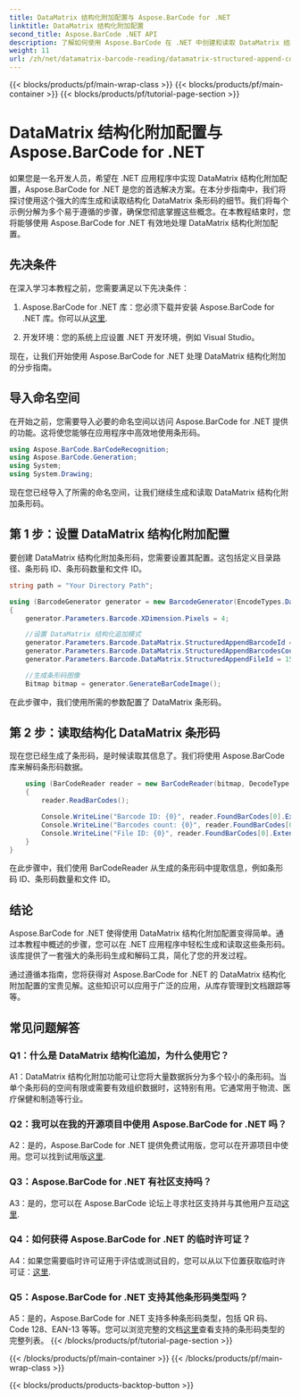 ```yaml
---
title: DataMatrix 结构化附加配置与 Aspose.BarCode for .NET
linktitle: DataMatrix 结构化附加配置
second_title: Aspose.BarCode .NET API
description: 了解如何使用 Aspose.BarCode 在 .NET 中创建和读取 DataMatrix 结构化附加配置，以实现高效的数据组织。
weight: 11
url: /zh/net/datamatrix-barcode-reading/datamatrix-structured-append-configuration/
---
```


{{< blocks/products/pf/main-wrap-class >}}
{{< blocks/products/pf/main-container >}}
{{< blocks/products/pf/tutorial-page-section >}}

# DataMatrix 结构化附加配置与 Aspose.BarCode for .NET

如果您是一名开发人员，希望在 .NET 应用程序中实现 DataMatrix 结构化附加配置，Aspose.BarCode for .NET 是您的首选解决方案。在本分步指南中，我们将探讨使用这个强大的库生成和读取结构化 DataMatrix 条形码的细节。我们将每个示例分解为多个易于遵循的步骤，确保您彻底掌握这些概念。在本教程结束时，您将能够使用 Aspose.BarCode for .NET 有效地处理 DataMatrix 结构化附加配置。

## 先决条件

在深入学习本教程之前，您需要满足以下先决条件：

1.  Aspose.BarCode for .NET 库：您必须下载并安装 Aspose.BarCode for .NET 库。你可以从[这里](https://releases.aspose.com/barcode/net/).

2. 开发环境：您的系统上应设置 .NET 开发环境，例如 Visual Studio。

现在，让我们开始使用 Aspose.BarCode for .NET 处理 DataMatrix 结构化附加的分步指南。

## 导入命名空间

在开始之前，您需要导入必要的命名空间以访问 Aspose.BarCode for .NET 提供的功能。这将使您能够在应用程序中高效地使用条形码。

```csharp
using Aspose.BarCode.BarCodeRecognition;
using Aspose.BarCode.Generation;
using System;
using System.Drawing;
```

现在您已经导入了所需的命名空间，让我们继续生成和读取 DataMatrix 结构化附加条形码。


## 第 1 步：设置 DataMatrix 结构化附加配置

要创建 DataMatrix 结构化附加条形码，您需要设置其配置。这包括定义目录路径、条形码 ID、条形码数量和文件 ID。

```csharp
string path = "Your Directory Path";

using (BarcodeGenerator generator = new BarcodeGenerator(EncodeTypes.DataMatrix, "Aspose"))
{
    generator.Parameters.Barcode.XDimension.Pixels = 4;

    //设置 DataMatrix 结构化追加模式
    generator.Parameters.Barcode.DataMatrix.StructuredAppendBarcodeId = 3;
    generator.Parameters.Barcode.DataMatrix.StructuredAppendBarcodesCount = 5;
    generator.Parameters.Barcode.DataMatrix.StructuredAppendFileId = 150;

    //生成条形码图像
    Bitmap bitmap = generator.GenerateBarCodeImage();
```

在此步骤中，我们使用所需的参数配置了 DataMatrix 条形码。

## 第 2 步：读取结构化 DataMatrix 条形码

现在您已经生成了条形码，是时候读取其信息了。我们将使用 Aspose.BarCode 库来解码条形码数据。

```csharp
    using (BarCodeReader reader = new BarCodeReader(bitmap, DecodeType.DataMatrix))
    {
        reader.ReadBarCodes();

        Console.WriteLine("Barcode ID: {0}", reader.FoundBarCodes[0].Extended.DataMatrix.StructuredAppendBarcodeId);
        Console.WriteLine("Barcodes count: {0}", reader.FoundBarCodes[0].Extended.DataMatrix.StructuredAppendBarcodesCount);
        Console.WriteLine("File ID: {0}", reader.FoundBarCodes[0].Extended.DataMatrix.StructuredAppendFileId);
    }
}
```

在此步骤中，我们使用 BarCodeReader 从生成的条形码中提取信息，例如条形码 ID、条形码数量和文件 ID。

## 结论

Aspose.BarCode for .NET 使得使用 DataMatrix 结构化附加配置变得简单。通过本教程中概述的步骤，您可以在 .NET 应用程序中轻松生成和读取这些条形码。该库提供了一套强大的条形码生成和解码工具，简化了您的开发过程。

通过遵循本指南，您将获得对 Aspose.BarCode for .NET 的 DataMatrix 结构化附加配置的宝贵见解。这些知识可以应用于广泛的应用，从库存管理到文档跟踪等等。

## 常见问题解答

### Q1：什么是 DataMatrix 结构化追加，为什么使用它？

A1：DataMatrix 结构化附加功能可让您将大量数据拆分为多个较小的条形码。当单个条形码的空间有限或需要有效组织数据时，这特别有用。它通常用于物流、医疗保健和制造等行业。

### Q2：我可以在我的开源项目中使用 Aspose.BarCode for .NET 吗？

 A2：是的，Aspose.BarCode for .NET 提供免费试用版，您可以在开源项目中使用。您可以找到试用版[这里](https://releases.aspose.com/).

### Q3：Aspose.BarCode for .NET 有社区支持吗？

 A3：是的，您可以在 Aspose.BarCode 论坛上寻求社区支持并与其他用户互动[这里](https://forum.aspose.com/c/barcode/13).

### Q4：如何获得 Aspose.BarCode for .NET 的临时许可证？

A4：如果您需要临时许可证用于评估或测试目的，您可以从以下位置获取临时许可证：[这里](https://purchase.aspose.com/temporary-license/).

### Q5：Aspose.BarCode for .NET 支持其他条形码类型吗？

 A5：是的，Aspose.BarCode for .NET 支持多种条形码类型，包括 QR 码、Code 128、EAN-13 等等。您可以浏览完整的文档[这里](https://reference.aspose.com/barcode/net/)查看支持的条形码类型的完整列表。
{{< /blocks/products/pf/tutorial-page-section >}}

{{< /blocks/products/pf/main-container >}}
{{< /blocks/products/pf/main-wrap-class >}}

{{< blocks/products/products-backtop-button >}}
